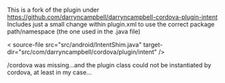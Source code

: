 
This is a fork of the plugin under https://github.com/darryncampbell/darryncampbell-cordova-plugin-intent
Includes just a small change within plugin.xml to use the correct package path/namespace (the one used in the .java file)


< source-file src="src/android/IntentShim.java" target-dir="src/com/darryncampbell/cordova/plugin/intent" />

/cordova was missing...and the plugin class could not be instantiated by cordova, at least in my case...